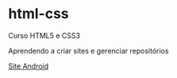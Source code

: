 # html-css
 Curso HTML5 e CSS3

 Aprendendo a criar sites e gerenciar repositórios

<a href="https://felipebdia.github.io/html-css/desafios/desafio10/android">Site Android</a>
